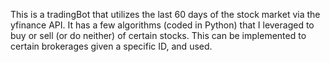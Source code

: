 This is a tradingBot that utilizes the last 60 days of the stock market via the yfinance API.
It has a few algorithms (coded in Python) that I leveraged to buy or sell (or do neither) of certain stocks.
This can be implemented to certain brokerages given a specific ID, and used.
